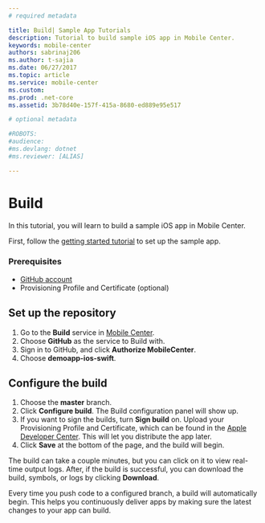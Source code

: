 ```yaml
---
# required metadata

title: Build| Sample App Tutorials
description: Tutorial to build sample iOS app in Mobile Center.
keywords: mobile-center
authors: sabrinaj206
ms.author: t-sajia
ms.date: 06/27/2017
ms.topic: article
ms.service: mobile-center
ms.custom:
ms.prod: .net-core
ms.assetid: 3b78d40e-157f-415a-8680-ed889e95e517

# optional metadata

#ROBOTS:
#audience:
#ms.devlang: dotnet
#ms.reviewer: [ALIAS]

---
```


# Build
In this tutorial, you will learn to build a sample iOS app in Mobile Center.

First, follow the [getting started tutorial](/getting-started.md) to set up the sample app.

### Prerequisites
- [GitHub account](https://github.com/join)
- Provisioning Profile and Certificate (optional)

<!--
Add a shared scheme
To build the sample app, you'll first have to add a shared scheme to the project.
1. Open the sample app's **.xcworkspace** in XCode.
2. Select **Product** > **Scheme** > **Manage Schemes**.
3. Check the **shared** box for the project
4. Push the changes to GitHub.
-->
## Set up the repository
1. Go to the **Build** service in [Mobile Center](https://mobile.azure.com/apps).
2. Choose **GitHub** as the service to Build with.
3. Sign in to GitHub, and click **Authorize MobileCenter**.
4. Choose **demoapp-ios-swift**.

## Configure the build
1. Choose the **master** branch.
2. Click **Configure build**. The Build configuration panel will show up.
3. If you want to sign the builds, turn **Sign build** on. Upload your Provisioning Profile and Certificate, which can be found in the [Apple Developer Center](https://developer.apple.com/account/). This will let you distribute the app later.
4. Click **Save** at the bottom of the page, and the build will begin.

The build can take a couple minutes, but you can click on it to view real-time output logs. After, if the build is successful, you can download the build, symbols, or logs by clicking **Download**.

Every time you push code to a configured branch, a build will automatically begin. This helps you continuously deliver apps by making sure the latest changes to your app can build.
